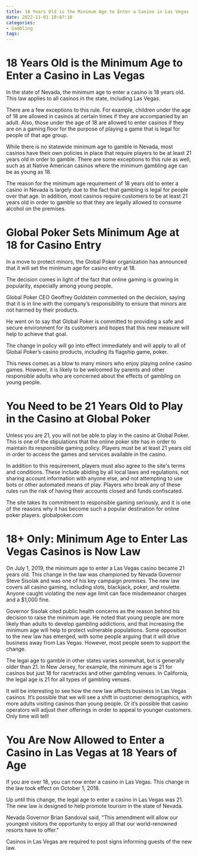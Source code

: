 ```yaml
---
title: 18 Years Old is the Minimum Age to Enter a Casino in Las Vegas
date: 2022-11-01 10:07:10
categories:
- Gambling
tags:
---
```



#  18 Years Old is the Minimum Age to Enter a Casino in Las Vegas

In the state of Nevada, the minimum age to enter a casino is 18 years old. This law applies to all casinos in the state, including Las Vegas.

There are a few exceptions to this rule. For example, children under the age of 18 are allowed in casinos at certain times if they are accompanied by an adult. Also, those under the age of 18 are allowed to enter casinos if they are on a gaming floor for the purpose of playing a game that is legal for people of that age group.

While there is no statewide minimum age to gamble in Nevada, most casinos have their own policies in place that require players to be at least 21 years old in order to gamble. There are some exceptions to this rule as well, such as at Native American casinos where the minimum gambling age can be as young as 18.

The reason for the minimum age requirement of 18 years old to enter a casino in Nevada is largely due to the fact that gambling is legal for people over that age. In addition, most casinos require customers to be at least 21 years old in order to gamble so that they are legally allowed to consume alcohol on the premises.

#  Global Poker Sets Minimum Age at 18 for Casino Entry

In a move to protect minors, the Global Poker organization has announced that it will set the minimum age for casino entry at 18.

The decision comes in light of the fact that online gaming is growing in popularity, especially among young people.

Global Poker CEO Geoffrey Goldstein commented on the decision, saying that it is in line with the company’s responsibility to ensure that minors are not harmed by their products.

He went on to say that Global Poker is committed to providing a safe and secure environment for its customers and hopes that this new measure will help to achieve that goal.

The change in policy will go into effect immediately and will apply to all of Global Poker’s casino products, including its flagship game, poker.

This news comes as a blow to many minors who enjoy playing online casino games. However, it is likely to be welcomed by parents and other responsible adults who are concerned about the effects of gambling on young people.

#  You Need to be 21 Years Old to Play in the Casino at Global Poker

Unless you are 21, you will not be able to play in the casino at Global Poker. This is one of the stipulations that the online poker site has in order to maintain its responsible gaming policy. Players must be at least 21 years old in order to access the games and services available in the casino.

In addition to this requirement, players must also agree to the site's terms and conditions. These include abiding by all local laws and regulations, not sharing account information with anyone else, and not attempting to use bots or other automated means of play. Players who break any of these rules run the risk of having their accounts closed and funds confiscated.

The site takes its commitment to responsible gaming seriously, and it is one of the reasons why it has become such a popular destination for online poker players. globalpoker.com

#  18+ Only: Minimum Age to Enter Las Vegas Casinos is Now Law

On July 1, 2019, the minimum age to enter a Las Vegas casino became 21 years old. This change in the law was championed by Nevada Governor Steve Sisolak and was one of his key campaign promises. The new law covers all casino gaming, including slots, blackjack, poker, and roulette. Anyone caught violating the new age limit can face misdemeanor charges and a $1,000 fine.

Governor Sisolak cited public health concerns as the reason behind his decision to raise the minimum age. He noted that young people are more likely than adults to develop gambling addictions, and that increasing the minimum age will help to protect vulnerable populations. Some opposition to the new law has emerged, with some people arguing that it will drive business away from Las Vegas. However, most people seem to support the change.

The legal age to gamble in other states varies somewhat, but is generally older than 21. In New Jersey, for example, the minimum age is 21 for casinos but just 18 for racetracks and other gambling venues. In California, the legal age is 21 for all types of gambling venues.

It will be interesting to see how the new law affects business in Las Vegas casinos. It’s possible that we will see a shift in customer demographics, with more adults visiting casinos than young people. Or it’s possible that casino operators will adjust their offerings in order to appeal to younger customers. Only time will tell!

#  You Are Now Allowed to Enter a Casino in Las Vegas at 18 Years of Age

If you are over 18, you can now enter a casino in Las Vegas. This change in the law took effect on October 1, 2018.

Up until this change, the legal age to enter a casino in Las Vegas was 21. The new law is designed to help promote tourism in the state of Nevada.

Nevada Governor Brian Sandoval said, "This amendment will allow our youngest visitors the opportunity to enjoy all that our world-renowned resorts have to offer."

Casinos in Las Vegas are required to post signs informing guests of the new law.